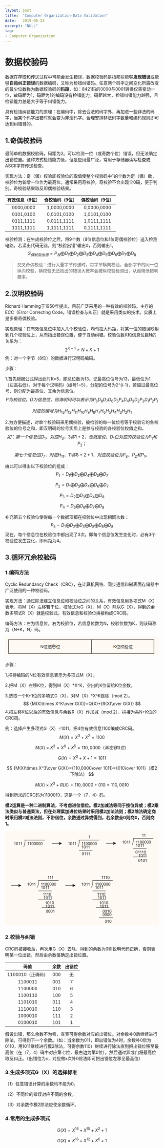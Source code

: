 ```yaml
---
layout: post
title:  "Computer Organization-Data Validation"
date:   2019-05-23
excerpt: "NULL"
tag:
- Computer Organization
---
```


# 数据校验码

数据在存取和传送过程中可能会发生错误，数据校验码是指那些能够**发现错误**或能够**自动纠正错误**的数据编码，又称为检错纠错码。任意两个码字之间变化所需改变的最少位数称为数据校验码的**码距**，如：8421码的0000与0001转换仅需变动一位，故码距为1，码距为1的编码没有检错能力。码距越大，检错纠错能力越强，且检错能力总是大于等于纠错能力。

具有检错纠错能力的原理：在编码中，除去合法的码字外，再加进一些非法的码字，当某个码字出错时就会变为非法码字。合理安排非法码字数量和编码规则即可达到纠错目的。

## 1.奇偶校验码

最简单的数据校验码，码距为2。可以检测一位（或奇数个位）错误，但无法确定出错位置。这种方式检错能力低，但是应用最广泛，常用于存储器读写检查或ASCII字符传送检查。

实现方法：奇（偶）校验即校验位的取值使整个校验码中1的个数为奇（偶）数，校验位为新增一位作为最高位。通常采用奇校验，奇校验不会出现全0码，便于判别。奇校验结果取反即偶校验结果。

| 有效信息（8位） | 奇校验码（9位） | 偶校验码（9位） |
| :-------------: | :-------------: | :-------------: |
|    0000,0000    |   1,0000,0000   |   0,0000,0000   |
|    0101,0100    |   0,0101,0100   |   1,0101,0100   |
|    0111,1111    |   0,0111,1111   |   1,0111,1111   |
|    1111,1111    |   1,1111,1111   |   0,1111,1111   |

校验检测：在生成校验位之后，将9个数（8位信息位和1位奇偶校验位）送入检测电路，若读出代码无错，则“校验出错”输出0，否则输出1。
$$
S_{偶校验出错}=P_校 \bigoplus D_1 \bigoplus D_2 \bigoplus D_3 \bigoplus D_4 \bigoplus D_5 \bigoplus D_6 \bigoplus D_7 \bigoplus D_8
$$


> 交叉奇偶校验：进行大量字节传送时，每字节横向校验，全部字节的同一位纵向校验，横校验无法检出的错误大概率会被纵校验检测出，从而降低错判概率。

## 2.汉明校验码

Richard Hamming于1950年提出，目前广泛采用的一种有效的校验码。主存的ECC（Error Correcting Code，错误检查与纠正）就是采用类似的技术。实质上是多重奇偶校验。

实现原理：在有效信息位中加入几个校验位，均匀拉大码距，将某一位的错误映射到几个校验位上，从而指出错误位置，便于自动纠错。校验位数K和信息位数N的关系为：
$$
2^{K-1}\geq N+K+1
$$
例：对一个字节（8位）的数据进行汉明码编码。

步骤：

1.首先根据公式得出此时K=5，即总位数为13。记最高位位号为13，最低位为1（左高右低）。对于每个汉明码i（编号1~5），分配的位号为2^(i-1)，若超过最高位号，则分配为最高位，其余为信息位。
$$
P为校验位，D为信息位，则海明码可以表示为P_5D_8D_7D_6D_5P_4D_4D_3D_2P_3D_1P_2P_1
$$

$$
对应的编号为H_{13}H_{12}H_{11}H_{10}H_{9}H_{8}H_{7}H_{6}H_{5}H_{4}H_{3}H_{2}H_{1}
$$

2.为方便描述，对单个校验码采用偶校验，被检验的每一位位号等于校验它的各校验位的位号之和，即汉明码的位号实质上是参与校验的各校验位权值之和。
$$
如：第一个信息位D_1，对应H_3，3即1+2，也就是说，D_1位对应的校验位为P_1和P_2；
$$

$$
第七个信息位D_7，对应H_{11}，11即8+2+1，对应校验位为P_8、P_2和P_1。
$$

由此可以得出以下校验位的组成：
$$
P_1=D_1 \bigoplus D_2 \bigoplus D_4 \bigoplus D_5 \bigoplus D_7
$$

$$
P_2=D_1 \bigoplus D_3 \bigoplus D_4 \bigoplus D_6 \bigoplus D_7
$$

$$
P_3=D_2 \bigoplus D_3 \bigoplus D_4 \bigoplus D_8
$$

$$
P_4=D_5 \bigoplus D_6 \bigoplus D_7 \bigoplus D_8
$$

 补充第五个校验位使得每一个数据项都在校验位中出现相同次数：
$$
P_5=D_1 \bigoplus D_2 \bigoplus D_3 \bigoplus D_5 \bigoplus D_6 \bigoplus D_8
$$
现在，每个信息位在校验位中都出现了3次，即每个信息位发生变化时，必有3个校验位发生变化，即码距为4。

## 3.循环冗余校验码

### 1.编码方法

Cyclic Redundancy Check（CRC），在计算机网络、同步通信和磁表面存储器中广泛使用的一种校验码。

实现方法：通过除法建立信息位和校验位之间的关系，有效信息用多项式M（X）表示，将M（X）左移若干位，校验式为G（X），M（X）除以G（X），得到的余数多项式R（X）就是校验式。有效信息和校验位拼接构成CRC码。

编码方法：左为信息位，右为校验位，若信息位数为N，校验位数为K，则该码称为（N+K，N）码。

![CRC](https://raw.githubusercontent.com/KaoriZh/KaoriZh.github.io/master/_Images/Computer%20Organization/CRC.png)

  步骤：

1.把待编码的N位有效信息表示为多项式M（X）。

2.把M（X）左移K位，得到M（X）*X^K，空出的K位留给K位余数。

3.选取一个K+1位的多项式G（X），对M（X）*X^K做除（mod 2）。
$$
{M(X)\times X^K\over G(X)}=Q(X)+{R(X)\over G(X)}
$$
4.把左移K位以后的有效信息与余数R（X）作加减（mod 2），拼接为共N+K位的CRC码。

例：选择产生多项式G（X）=1011，把4位有效信息1100编成CRC码。
$$
M(X)=X^3+X^2=1100
$$

$$
M(X)\times X^3=X^6+X^5=110,0000（即左移3位）
$$

$$
G(X)=X^3+X+1=1011
$$

$$
{M(X)\times X^3\over G(X)}={110,0000\over 1011}={010\over 1011}（模2下除法）
$$

$$
M(X)\times X^3+R(X)=110,0000+010=110,0010
$$

得到所求的CRC码为1100010，这是一个（7，4）码。

**模2运算是一种二进制算法，不考虑进位借位。模2加减法等同于按位异或；模2乘法类似与普通乘法，但在处理累加进位结果时采用模2加法法则；模2除法确定商时采用模2减法法则，不带借位，余数通过异或得到，若余数全0则商0，否则商1。**

![Division Modulus 2](https://raw.githubusercontent.com/KaoriZh/KaoriZh.github.io/master/_Images/Computer%20Organization/Division%20Modulus%202.png)

### 2.校验与纠错

CRC码被接收后，再次用G（X）去除，得到的余数为0则说明代码正确，否则表明某一位出错，然后由余数值确定出错位置。

|       码值        | 余数 | 出错位 |
| :---------------: | :--: | :----: |
| 1100010（正确码） | 000  |   无   |
|      1100011      | 001  |   7    |
|      1100000      | 010  |   6    |
|      1100110      | 100  |   5    |
|      1101010      | 011  |   4    |
|      1110010      | 110  |   3    |
|      1000010      | 111  |   2    |
|      0100010      | 101  |   1    |

假设出错，那么余数不为零，查表可得余数对应的出错位。对余数补0后继续进行除法，可得到下一个余数。（如：当余数为011，即出错位为4时，余数补0后为0110，用1011继续进行模2除法，可得余数110）继续进行除法直到把出错位移至最高位（在（7，4）码中对应第七位，最右边为第0位），然后通过异或门将最高位取反纠正。（出错位为x，对应做x次补0除法即可把出错位左移至最高位）

### 3.生成多项式G（X）的选择标准

（1）任意错误计算的余数均不能为0。

（2）不同位的错误对应不同的余数。

（3）对余数作模2除法应使余数循环。

### 4.常用的生成多项式

$$
G(X)=X^{16}+X^{15}+X^2+1
$$

$$
G(X)=X^{16}+X^{12}+X^6+1
$$

